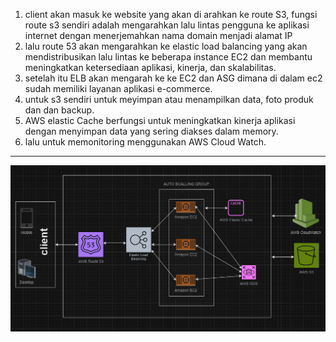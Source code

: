1. client akan masuk ke website yang akan di arahkan ke route S3, fungsi route s3 sendiri adalah mengarahkan lalu lintas pengguna ke aplikasi internet dengan menerjemahkan nama domain menjadi alamat IP
2. lalu route 53 akan mengarahkan ke elastic load balancing yang akan mendistribusikan lalu lintas ke beberapa instance EC2 dan membantu meningkatkan ketersediaan aplikasi, kinerja, dan skalabilitas.
3. setelah itu ELB akan mengarah ke ke EC2 dan ASG dimana di dalam ec2 sudah memiliki layanan aplikasi e-commerce.
4. untuk s3 sendiri untuk meyimpan atau menampilkan data, foto produk dan dan backup.
5. AWS elastic Cache berfungsi untuk meningkatkan kinerja aplikasi dengan menyimpan data yang sering diakses dalam memory.
6. lalu untuk memonitoring menggunakan AWS Cloud Watch.
----------------
<img src="https://github.com/AbelJasen15/Scalable-and-E-commerce-Platform-Architecture-Design/blob/main/Screenshot%202024-06-20%20133126.png?raw=true"/>
